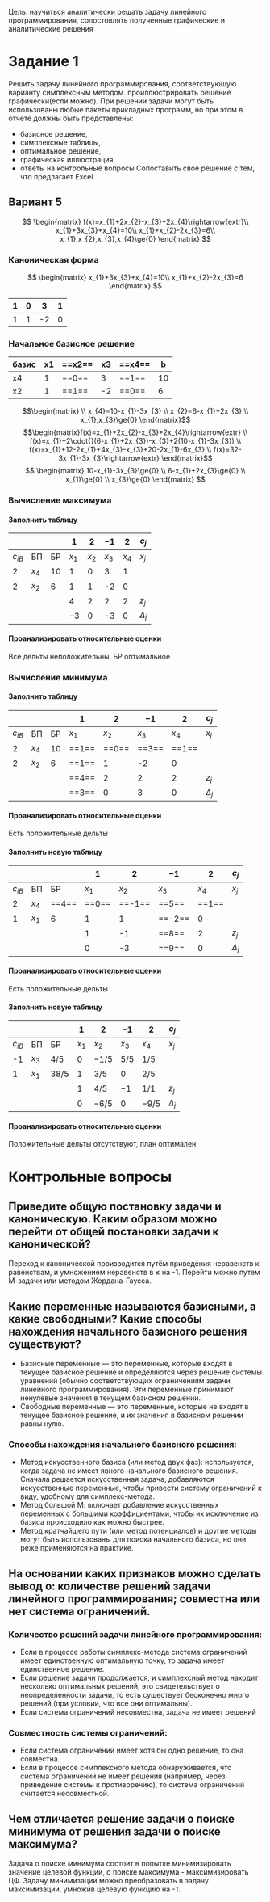 Цель: научиться аналитически решать задачу линейного программирования, сопостовлять полученные графические и аналитические решения
# Задание 1
Решить задачу линейного программирования, соответствующую варианту симплексным методом. проиллюстрировать решение графически(если можно).
При решении задачи могут быть использованы любые пакеты прикладных программ, но при этом в отчете должны быть представлены:
- базисное решение,
- симплексные таблицы,
- оптимальное решение,
- графическая иллюстрация,
- ответы на контрольные вопросы
Сопоставить свое решение с тем, что предлагает Excel
## Вариант 5
$$
\begin{matrix}
f(x)=x_{1}+2x_{2}-x_{3}+2x_{4}\rightarrow{extr}\\
x_{1}+3x_{3}+x_{4}=10\\
x_{1}+x_{2}-2x_{3}=6\\ x_{1},x_{2},x_{3},x_{4}\ge{0}
\end{matrix}
$$

### Каноническая форма
$$
\begin{matrix}
x_{1}+3x_{3}+x_{4}=10\\
x_{1}+x_{2}-2x_{3}=6
\end{matrix}
$$

| 1   | 0   | 3   | 1   |
| --- | --- | --- | --- |
| 1   | 1   | -2  | 0   |
### Начальное базисное решение
| базис | x1  | ==x2== | x3  | ==x4== | b   |
| ----- | --- | ------ | --- | ------ | --- |
| x4    | 1   | ==0==  | 3   | ==1==  | 10  |
| x2    | 1   | ==1==  | -2  | ==0==  | 6   |
$$\begin{matrix} \\
x_{4}=10-x_{1}-3x_{3} \\ 
x_{2}=6-x_{1}+2x_{3} \\ 
x_{1},x_{3}\ge{0}
\end{matrix}$$
$$\begin{matrix}f(x)=x_{1}+2x_{2}-x_{3}+2x_{4}\rightarrow{extr} \\ 
f(x)=x_{1}+2\cdot{}(6-x_{1}+2x_{3})-x_{3}+2(10-x_{1}-3x_{3}) \\ 
f(x)=x_{1}+12-2x_{1}+4x_{3}-x_{3}+20-2x_{1}-6x_{3} \\ 
f(x)=32-3x_{1}-3x_{3}\rightarrow{extr}
\end{matrix}$$
$$
\begin{matrix}
10-x_{1}-3x_{3}\ge{0} \\
6-x_{1}+2x_{3}\ge{0} \\ 
x_{1}\ge{0} \\ 
x_{3}\ge{0}
\end{matrix}
$$
### Вычисление максимума
#### Заполнить таблицу
|          |       |     | $1$   | $2$   | $-1$  | $2$   | $c_j$        |
| -------- | ----- | --- | ----- | ----- | ----- | ----- | ------------ |
| $c_{iB}$ | БП    | БР  | $x_1$ | $x_2$ | $x_3$ | $x_4$ | $x_j$        |
| 2        | $x_4$ | 10  | 1     | 0     | 3     | 1     |              |
| 2        | $x_2$ | 6   | 1     | 1     | -2    | 0     |              |
|          |       |     | 4     | 2     | 2     | 2     | $z_j$        |
|          |       |     | -3    | 0     | -3    | 0     | $\Delta_{j}$ |
#### Проанализировать относительные оценки
Все дельты неположительны, БР оптимальное
### Вычисление минимума
#### Заполнить таблицу
|          |       |     | $1$   | $2$   | $-1$  | $2$   | $c_j$        |
| -------- | ----- | --- | ----- | ----- | ----- | ----- | ------------ |
| $c_{iB}$ | БП    | БР  | $x_1$ | $x_2$ | $x_3$ | $x_4$ | $x_j$        |
| 2        | $x_4$ | 10  | ==1== | ==0== | ==3== | ==1== |              |
| 2        | $x_2$ | 6   | ==1== | 1     | -2    | 0     |              |
|          |       |     | ==4== | 2     | 2     | 2     | $z_j$        |
|          |       |     | ==3== | 0     | 3     | 0     | $\Delta_{j}$ |
#### Проанализировать относительные оценки
Есть положительные дельты
#### Заполнить новую таблицу
|          |       |       | $1$   | $2$    | $-1$   | $2$   | $c_j$        |
| -------- | ----- | ----- | ----- | ------ | ------ | ----- | ------------ |
| $c_{iB}$ | БП    | БР    | $x_1$ | $x_2$  | $x_3$  | $x_4$ | $x_j$        |
| 2        | $x_4$ | ==4== | ==0== | ==-1== | ==5==  | ==1== |              |
| 1        | $x_1$ | 6     | 1     | 1      | ==-2== | 0     |              |
|          |       |       | 1     | -1     | ==8==  | 2     | $z_j$        |
|          |       |       | 0     | -3     | ==9==  | 0     | $\Delta_{j}$ |
#### Проанализировать относительные оценки
Есть положительные дельты
#### Заполнить новую таблицу
|          |       |        | $1$   | $2$    | $-1$  | $2$    | $c_j$        |
| -------- | ----- | ------ | ----- | ------ | ----- | ------ | ------------ |
| $c_{iB}$ | БП    | БР     | $x_1$ | $x_2$  | $x_3$ | $x_4$  | $x_j$        |
| -1       | $x_3$ | $4/5$  | 0     | $-1/5$ | $5/5$ | $1/5$  |              |
| 1        | $x_1$ | $38/5$ | 1     | $3/5$  | $0$   | $2/5$  |              |
|          |       |        | 1     | $4/5$  | $-1$  | $1/1$  | $z_j$        |
|          |       |        | 0     | $-6/5$ | $0$   | $-9/5$ | $\Delta_{j}$ |
#### Проанализировать относительные оценки
Положительные дельты отсутствуют, план оптимален
# Контрольные вопросы
## Приведите общую постановку задачи и каноническую. Каким образом можно перейти от общей постановки задачи к канонической?
Переход к канонической производится путём приведения неравенств к равенствам, и умножением неравенств в $\le$ на -1. Перейти можно путем М-задачи или методом Жордана-Гаусса.
## Какие переменные называются базисными, а какие свободными? Какие способы нахождения начального базисного решения существуют?
- Базисные переменные — это переменные, которые входят в текущее базисное решение и определяются через решение системы уравнений (обычно соответствующих ограничениям задачи линейного программирования). Эти переменные принимают ненулевые значения в текущем базисном решении.
- Свободные переменные — это переменные, которые не входят в текущее базисное решение, и их значения в базисном решении равны нулю.
### Способы нахождения начального базисного решения:
   - Метод искусственного базиса (или метод двух фаз): используется, когда задача не имеет явного начального базисного решения. Сначала решается искусственная задача, добавляются искусственные переменные, чтобы привести систему ограничений к виду, удобному для симплекс-метода.
   - Метод большой М: включает добавление искусственных переменных с большими коэффициентами, чтобы их исключение из базиса происходило как можно быстрее.
   - Метод кратчайшего пути (или метод потенциалов) и другие методы могут быть использованы для поиска начального базиса, но они реже применяются на практике.
## На основании каких признаков можно сделать вывод о: количестве решений задачи линейного программирования; совместна или нет система ограничений.
### Количество решений задачи линейного программирования:
   - Если в процессе работы симплекс-метода система ограничений имеет единственную оптимальную точку, то задача имеет единственное решение.
   - Если решение задачи продолжается, и симплексный метод находит несколько оптимальных решений, это свидетельствует о неопределенности задачи, то есть существует бесконечно много решений (при условии, что все они оптимальны).
   - Если система ограничений несовместна, задача не имеет решений
### Совместность системы ограничений:
   - Если система ограничений имеет хотя бы одно решение, то она совместна.
   - Если в процессе симплексного метода обнаруживается, что система ограничений не имеет решения (например, через приведение системы к противоречию), то система ограничений считается несовместной.

## Чем отличается решение задачи о поиске минимума от решения задачи о поиске максимума?
Задача о поиске минимума состоит в попытке минимизировать значение целевой функции, о поиске максимума - максимизировать ЦФ. Задачу минимизации можно преобразовать в задачу максимизации, умножив целевую функцию на -1.